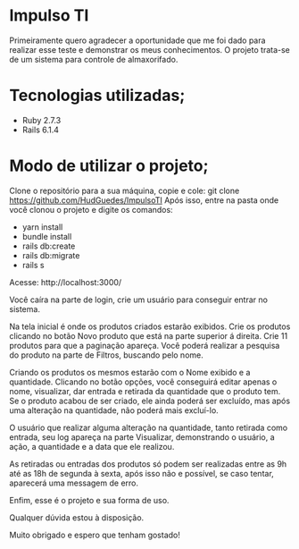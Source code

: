 # Impulso TI

Primeiramente quero agradecer a oportunidade que me foi dado para realizar esse teste e demonstrar os meus conhecimentos. O projeto trata-se de um sistema para controle de almaxorifado.

# Tecnologias utilizadas;

- Ruby 2.7.3
- Rails 6.1.4

# Modo de utilizar o projeto;

Clone o repositório para a sua máquina, copie e cole: git clone https://github.com/HudGuedes/ImpulsoTI
Após isso, entre na pasta onde você clonou o projeto e digite os comandos:

- yarn install
- bundle install
- rails db:create
- rails db:migrate
- rails s

Acesse: http://localhost:3000/

Você caíra na parte de login, crie um usuário para conseguir entrar no sistema.

Na tela inicial é onde os produtos criados estarão exibidos. Crie os produtos clicando no botão Novo produto que está na parte superior á direita. Crie 11 produtos para que a paginação apareça. Você poderá realizar a pesquisa do produto na parte de Filtros, buscando pelo nome.

Criando os produtos os mesmos estarão com o Nome exibido e a quantidade. Clicando no botão opções, você conseguirá editar apenas o nome, visualizar, dar entrada e retirada da quantidade que o produto tem. Se o produto acabou de ser criado, ele ainda poderá ser excluído, mas após uma alteração na quantidade, não poderá mais excluí-lo.

O usuário que realizar alguma alteração na quantidade, tanto retirada como entrada, seu log apareça na parte Visualizar, demonstrando o usuário, a ação, a quantidade e a data que ele realizou.

As retiradas ou entradas dos produtos só podem ser realizadas entre as 9h até as 18h de segunda à sexta, após isso não e possível, se caso tentar, aparecerá uma messagem de erro.

Enfim, esse é o projeto e sua forma de uso.

Qualquer dúvida estou à disposição. 

Muito obrigado e espero que tenham gostado!

